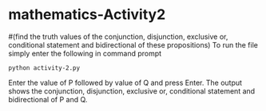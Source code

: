 # mathematics-Activity2 
#(find the truth values of the conjunction, disjunction, exclusive or, conditional statement and bidirectional of these propositions)
To run the file simply enter the following in command prompt  

```
python activity-2.py 
```
Enter the value of P followed by value of Q and press Enter.
The output shows the conjunction, disjunction, exclusive or, conditional statement and bidirectional of P and Q.
